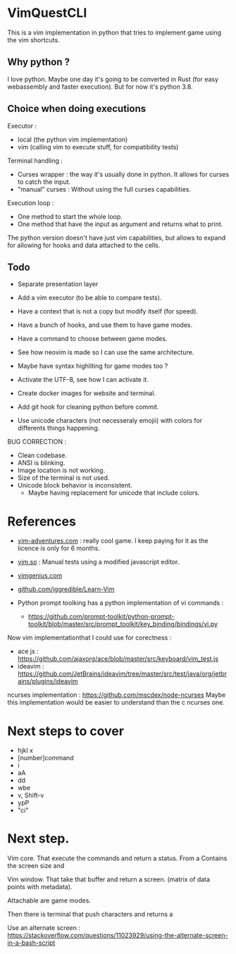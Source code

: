 # VimQuestCLI

This is a vim implementation in python that tries to implement game using the vim shortcuts.

## Why python ?

I love python. Maybe one day it's going to be converted in Rust (for easy webassembly and faster execution). But for now it's python 3.8.

## Choice when doing executions

Executor :
- local (the python vim implementation)
- vim (calling vim to execute stuff, for compatibility tests)

Terminal handling :
- Curses wrapper : the way it's usually done in python.
  It allows for curses to catch the input.
- "manual" curses : Without using the full curses capabilities.

Execution loop :
- One method to start the whole loop.
- One method that have the input as argument and returns what to print.

The python version doesn't have just vim capabilities, but allows to expand for allowing for hooks and data attached to the cells.

## Todo

- Separate presentation layer

- Add a vim executor (to be able to compare tests).
- Have a context that is not a copy but modify itself (for speed).
- Have a bunch of hooks, and use them to have game modes.
- Have a command to choose between game modes.
- See how neovim is made so I can use the same architecture.
- Maybe have syntax highliting for game modes too ?
- Activate the UTF-8, see how I can activate it.
- Create docker images for website and terminal.
- Add git hook for cleaning python before commit.
- Use unicode characters (not necesseraly emojii) with colors for differents things happening.

BUG CORRECTION :
- Clean codebase.
- ANSI is blinking.
- Image location is not working.
- Size of the terminal is not used.
- Unicode block behavior is inconsistent.
  - Maybe having replacement for unicode that include colors.

# References

- [vim-adventures.com](https://vim-adventures.com/) : really cool game. I keep paying for it as the licence is only for 6 months.
- [vim.so](https://www.vim.so/lessons) : Manual tests using a modified javascript editor.
- [vimgenius.com](http://www.vimgenius.com/lessons/vim-intro/levels/level-1)
- [github.com/iggredible/Learn-Vim](https://github.com/iggredible/Learn-Vim/blob/master)

- Python prompt toolking has a python implementation of vi commands :
  - https://github.com/prompt-toolkit/python-prompt-toolkit/blob/master/src/prompt_toolkit/key_binding/bindings/vi.py

Now vim implementationthat I could use for corectness :
- ace js : https://github.com/ajaxorg/ace/blob/master/src/keyboard/vim_test.js
- ideavim : https://github.com/JetBrains/ideavim/tree/master/src/test/java/org/jetbrains/plugins/ideavim

ncurses implementation : https://github.com/mscdex/node-ncurses
Maybe this implementation would be easier to understand than the c ncurses one.
# Next steps to cover

- hjkl x
- [number]command
- i
- aA
- dd
- wbe
- v, Shift-v
- ypP
- "ci<symbol>"


# Next step.

Vim core. That execute the commands and return a status. From a Contains the screen size and 

Vim window. That take that buffer and return a screen. (matrix of data points with metadata).

Attachable are game modes.

Then there is terminal that push characters and returns a  

Use an alternate screen : https://stackoverflow.com/questions/11023929/using-the-alternate-screen-in-a-bash-script


